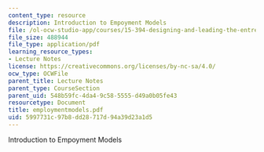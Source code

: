 ```yaml
---
content_type: resource
description: Introduction to Empoyment Models
file: /ol-ocw-studio-app/courses/15-394-designing-and-leading-the-entrepreneurial-organization-spring-2003/5997731c97b8dd28717d94a39d23a1d5_employmentmodels.pdf
file_size: 488944
file_type: application/pdf
learning_resource_types:
- Lecture Notes
license: https://creativecommons.org/licenses/by-nc-sa/4.0/
ocw_type: OCWFile
parent_title: Lecture Notes
parent_type: CourseSection
parent_uid: 548b59fc-4da4-9c58-5555-d49a0b05fe43
resourcetype: Document
title: employmentmodels.pdf
uid: 5997731c-97b8-dd28-717d-94a39d23a1d5
---
```

Introduction to Empoyment Models